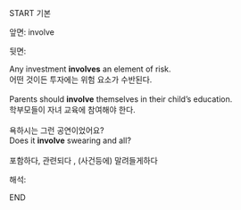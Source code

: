 START
기본

앞면:
involve


뒷면:
<div><div> Any investment <b>involves</b> an element of risk. </div><div>어떤 것이든 투자에는 위험 요소가 수반된다.</div></div><div><br></div><div>Parents should <strong>involve</strong> themselves in their child’s education. </div>학부모들이 자녀 교육에 참여해야 한다.<br><br><div><div>욕하시는 그런 공연이었어요?</div></div><div><div>Does it <strong>involve</strong> swearing and all?</div></div><br>포함하다, 관련되다 , (사건등에) 말려들게하다<br>


해석:

END
